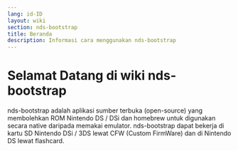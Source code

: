 ```yaml
---
lang: id-ID
layout: wiki
section: nds-bootstrap
title: Beranda
description: Informasi cara menggunakan nds-bootstrap
---
```


# Selamat Datang di wiki nds-bootstrap

nds-bootstrap adalah aplikasi sumber terbuka (open-source) yang membolehkan ROM Nintendo DS / DSi dan homebrew untuk digunakan secara native daripada memakai emulator. nds-bootstrap dapat bekerja di kartu SD Nintendo DSi / 3DS lewat CFW (Custom FirmWare) dan di Nintendo DS lewat flashcard.

